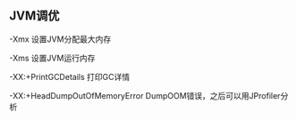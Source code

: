 ## JVM调优

-Xmx  设置JVM分配最大内存

-Xms 设置JVM运行内存

-XX:+PrintGCDetails 打印GC详情

-XX:+HeadDumpOutOfMemoryError DumpOOM错误，之后可以用JProfiler分析